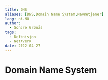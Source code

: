 ```yaml
---
title: DNS
aliases: [DNS,Domain Name System,Navnetjener]
lang: nb-NO
author:
  - Sondre Grønås
tags:
  - Definisjon
  - Nettverk
date: 2022-04-27
---
```

# Domain Name System
